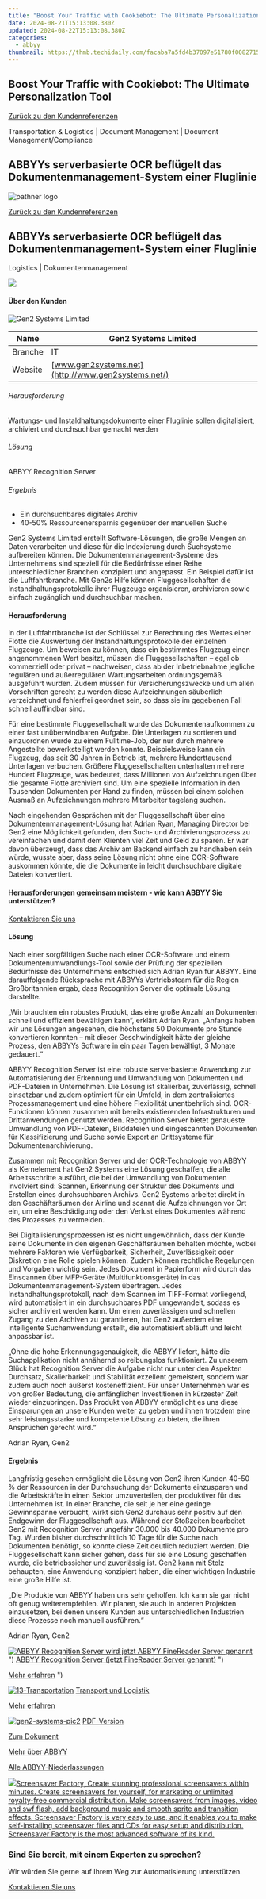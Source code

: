 ```yaml
---
title: "Boost Your Traffic with Cookiebot: The Ultimate Personalization Tool"
date: 2024-08-21T15:13:08.380Z
updated: 2024-08-22T15:13:08.380Z
categories:
  - abbyy
thumbnail: https://thmb.techidaily.com/facaba7a5fd4b37097e51780f00827156432b8b7f6935409750ab63148a1187d.jpg
---
```


## Boost Your Traffic with Cookiebot: The Ultimate Personalization Tool

[Zurück zu den Kundenreferenzen](https://tools.techidaily.com/abbyy/products/)

Transportation & Logistics | Document Management | Document Management/Compliance

## ABBYYs serverbasierte OCR beflügelt das Dokumentenmanagement-System einer Fluglinie

![pathner logo](https://content.abbyy.com/-/media/project/abbyy/abbyy/logos-white/de/71606.png?h=40&iar=0&w=120)

[Zurück zu den Kundenreferenzen](https://tools.techidaily.com/abbyy/products/)

## ABBYYs serverbasierte OCR beflügelt das Dokumentenmanagement-System einer Fluglinie

Logistics | Dokumentenmanagement 

![](https://static1.abbyy.com/abbyycommedia/17571/gen2-systems-pic1.jpg) 

#### Über den Kunden

![Gen2 Systems Limited](https://static4.abbyy.com/abbyycommedia/16128/gen2.gif) 

| Name    | Gen2 Systems Limited                               |
| ------- | -------------------------------------------------- |
| Branche | IT                                                 |
| Website | [www.gen2systems.net](http://www.gen2systems.net/) |

###### Herausforderung

Wartungs- und Instaldhaltungsdokumente einer Fluglinie sollen digitalisiert, archiviert und durchsuchbar gemacht werden 

###### Lösung

ABBYY Recognition Server

###### Ergebnis

* Ein durchsuchbares digitales Archiv
* 40-50% Ressourcenersparnis gegenüber der manuellen Suche

Gen2 Systems Limited erstellt Software-Lösungen, die große Mengen an Daten verarbeiten und diese für die Indexierung durch Suchsysteme aufbereiten können. Die Dokumentenmanagement-Systeme des Unternehmens sind speziell für die Bedürfnisse einer Reihe unterschiedlicher Branchen konzipiert und angepasst. Ein Beispiel dafür ist die Luftfahrtbranche. Mit Gen2s Hilfe können Fluggesellschaften die Instandhaltungsprotokolle ihrer Flugzeuge organisieren, archivieren sowie einfach zugänglich und durchsuchbar machen.

#### Herausforderung

In der Luftfahrtbranche ist der Schlüssel zur Berechnung des Wertes einer Flotte die Auswertung der Instandhaltungsprotokolle der einzelnen Flugzeuge. Um beweisen zu können, dass ein bestimmtes Flugzeug einen angenommenen Wert besitzt, müssen die Fluggesellschaften – egal ob kommerziell oder privat – nachweisen, dass ab der Inbetriebnahme jegliche regulären und außerregulären Wartungsarbeiten ordnungsgemäß ausgeführt wurden. Zudem müssen für Versicherungszwecke und um allen Vorschriften gerecht zu werden diese Aufzeichnungen säuberlich verzeichnet und fehlerfrei geordnet sein, so dass sie im gegebenen Fall schnell auffindbar sind.

Für eine bestimmte Fluggesellschaft wurde das Dokumentenaufkommen zu einer fast unüberwindbaren Aufgabe. Die Unterlagen zu sortieren und einzuordnen wurde zu einem Fulltime-Job, der nur durch mehrere Angestellte bewerkstelligt werden konnte. Beispielsweise kann ein Flugzeug, das seit 30 Jahren in Betrieb ist, mehrere Hunderttausend Unterlagen verbuchen. Größere Fluggesellschaften unterhalten mehrere Hundert Flugzeuge, was bedeutet, dass Millionen von Aufzeichnungen über die gesamte Flotte archiviert sind. Um eine spezielle Information in den Tausenden Dokumenten per Hand zu finden, müssen bei einem solchen Ausmaß an Aufzeichnungen mehrere Mitarbeiter tagelang suchen.

Nach eingehenden Gesprächen mit der Fluggesellschaft über eine Dokumentenmanagement-Lösung hat Adrian Ryan, Managing Director bei Gen2 eine Möglichkeit gefunden, den Such- und Archivierungsprozess zu vereinfachen und damit dem Klienten viel Zeit und Geld zu sparen. Er war davon überzeugt, dass das Archiv am Backend einfach zu handhaben sein würde, wusste aber, dass seine Lösung nicht ohne eine OCR-Software auskommen könnte, die die Dokumente in leicht durchsuchbare digitale Dateien konvertiert.

#### Herausforderungen gemeinsam meistern - wie kann ABBYY Sie unterstützen?

[Kontaktieren Sie uns](https://tools.techidaily.com/abbyy/products/) 

#### Lösung

Nach einer sorgfältigen Suche nach einer OCR-Software und einem Dokumentenumwandlungs-Tool sowie der Prüfung der speziellen Bedürfnisse des Unternehmens entschied sich Adrian Ryan für ABBYY. Eine darauffolgende Rücksprache mit ABBYYs Vertriebsteam für die Region Großbritannien ergab, dass Recognition Server die optimale Lösung darstellte.

„Wir brauchten ein robustes Produkt, das eine große Anzahl an Dokumenten schnell und effizient bewältigen kann“, erklärt Adrian Ryan. „Anfangs haben wir uns Lösungen angesehen, die höchstens 50 Dokumente pro Stunde konvertieren konnten – mit dieser Geschwindigkeit hätte der gleiche Prozess, den ABBYYs Software in ein paar Tagen bewältigt, 3 Monate gedauert.“

ABBYY Recognition Server ist eine robuste serverbasierte Anwendung zur Automatisierung der Erkennung und Umwandlung von Dokumenten und PDF-Dateien in Unternehmen. Die Lösung ist skalierbar, zuverlässig, schnell einsetzbar und zudem optimiert für ein Umfeld, in dem zentralisiertes Prozessmanagement und eine höhere Flexibilität unentbehrlich sind. OCR-Funktionen können zusammen mit bereits existierenden Infrastrukturen und Drittanwendungen genutzt werden. Recognition Server bietet genaueste Umwandlung von PDF-Dateien, Bilddateien und eingescannten Dokumenten für Klassifizierung und Suche sowie Export an Drittsysteme für Dokumentenarchivierung.

Zusammen mit Recognition Server und der OCR-Technologie von ABBYY als Kernelement hat Gen2 Systems eine Lösung geschaffen, die alle Arbeitsschritte ausführt, die bei der Umwandlung von Dokumenten involviert sind: Scannen, Erkennung der Struktur des Dokuments und Erstellen eines durchsuchbaren Archivs. Gen2 Systems arbeitet direkt in den Geschäftsräumen der Airline und scannt die Aufzeichnungen vor Ort ein, um eine Beschädigung oder den Verlust eines Dokumentes während des Prozesses zu vermeiden.

Bei Digitalisierungsprozessen ist es nicht ungewöhnlich, dass der Kunde seine Dokumente in den eigenen Geschäftsräumen behalten möchte, wobei mehrere Faktoren wie Verfügbarkeit, Sicherheit, Zuverlässigkeit oder Diskretion eine Rolle spielen können. Zudem können rechtliche Regelungen und Vorgaben wichtig sein. Jedes Dokument in Papierform wird durch das Einscannen über MFP-Geräte (Multifunktionsgeräte) in das Dokumentenmanagement-System übertragen. Jedes Instandhaltungsprotokoll, nach dem Scannen im TIFF-Format vorliegend, wird automatisiert in ein durchsuchbares PDF umgewandelt, sodass es sicher archiviert werden kann. Um einen zuverlässigen und schnellen Zugang zu den Archiven zu garantieren, hat Gen2 außerdem eine intelligente Suchanwendung erstellt, die automatisiert abläuft und leicht anpassbar ist.

 „Ohne die hohe Erkennungsgenauigkeit, die ABBYY liefert, hätte die Suchapplikation nicht annähernd so reibungslos funktioniert. Zu unserem Glück hat Recognition Server die Aufgabe nicht nur unter den Aspekten Durchsatz, Skalierbarkeit und Stabilität exzellent gemeistert, sondern war zudem auch noch äußerst kosteneffizient. Für unser Unternehmen war es von großer Bedeutung, die anfänglichen Investitionen in kürzester Zeit wieder einzubringen. Das Produkt von ABBYY ermöglicht es uns diese Einsparungen an unsere Kunden weiter zu geben und ihnen trotzdem eine sehr leistungsstarke und kompetente Lösung zu bieten, die ihren Ansprüchen gerecht wird.“

 Adrian Ryan, Gen2

#### Ergebnis

Langfristig gesehen ermöglicht die Lösung von Gen2 ihren Kunden 40-50 % der Ressourcen in der Durchsuchung der Dokumente einzusparen und die Arbeitskräfte in einen Sektor umzuverteilen, der produktiver für das Unternehmen ist. In einer Branche, die seit je her eine geringe Gewinnspanne verbucht, wirkt sich Gen2 durchaus sehr positiv auf den Endgewinn der Fluggesellschaft aus. Während der Stoßzeiten bearbeitet Gen2 mit Recognition Server ungefähr 30.000 bis 40.000 Dokumente pro Tag. Wurden bisher durchschnittlich 10 Tage für die Suche nach Dokumenten benötigt, so konnte diese Zeit deutlich reduziert werden. Die Fluggesellschaft kann sicher gehen, dass für sie eine Lösung geschaffen wurde, die betriebssicher und zuverlässig ist. Gen2 kann mit Stolz behaupten, eine Anwendung konzipiert haben, die einer wichtigen Industrie eine große Hilfe ist.

 „Die Produkte von ABBYY haben uns sehr geholfen. Ich kann sie gar nicht oft genug weiterempfehlen. Wir planen, sie auch in anderen Projekten einzusetzen, bei denen unsere Kunden aus unterschiedlichen Industrien diese Prozesse noch manuell ausführen.“

 Adrian Ryan, Gen2

[![ABBYY Recognition Server wird jetzt ABBYY FineReader Server genannt](https://static4.abbyy.com/abbyycommedia/20638/11-frs-casepreview.jpg)](https://tools.techidaily.com/abbyy/products/) ") [ABBYY Recognition Server (jetzt FineReader Server genannt)](https://tools.techidaily.com/abbyy/products/) ") 

[Mehr erfahren](https://tools.techidaily.com/abbyy/products/) ") 

[![13-Transportation](https://static5.abbyy.com/abbyycommedia/14363/13-transportation.jpg)](https://tools.techidaily.com/abbyy/products/) [Transport und Logistik](https://tools.techidaily.com/abbyy/products/) 

[Mehr erfahren](https://tools.techidaily.com/abbyy/products/) 

[![gen2-systems-pic2](https://static5.abbyy.com/abbyycommedia/17572/gen2-systems-pic2.jpg)](https://static1.abbyy.com/abbyycommedia/6146/cs-gen2-recserv-d.pdf "PDF-Version") [PDF-Version](https://static1.abbyy.com/abbyycommedia/6146/cs-gen2-recserv-d.pdf "PDF-Version") 

[Zum Dokument](https://static1.abbyy.com/abbyycommedia/6146/cs-gen2-recserv-d.pdf "PDF-Version") 

[Mehr über ABBYY](https://tools.techidaily.com/abbyy/products/) 

[Alle ABBYY-Niederlassungen](https://tools.techidaily.com/abbyy/products/) 

<!-- affiliate ads begin -->
<a href="https://secure.2checkout.com/order/checkout.php?PRODS=194977&QTY=1&AFFILIATE=108875&CART=1"><img src="https://www.blumentals.net/scrfactory/images/screensaver-software.png" border="0">Screensaver Factory, Create stunning professional screensavers within minutes. Create screensavers for yourself, for marketing or unlimited royalty-free commercial distribution. Make screensavers from images, video and swf flash, add background music and smooth sprite and transition effects. Screensaver Factory is very easy to use, and it enables you to make self-installing screensaver files and CDs for easy setup and distribution. Screensaver Factory is the most advanced software of its kind.</a>
<!-- affiliate ads end -->
### Sind Sie bereit, mit einem Experten zu sprechen?

Wir würden Sie gerne auf Ihrem Weg zur Automatisierung unterstützen.

[Kontaktieren Sie uns](https://tools.techidaily.com/abbyy/products/)

<ins class="adsbygoogle"
     style="display:block"
     data-ad-format="autorelaxed"
     data-ad-client="ca-pub-7571918770474297"
     data-ad-slot="1223367746"></ins>



<ins class="adsbygoogle"
     style="display:block"
     data-ad-client="ca-pub-7571918770474297"
     data-ad-slot="8358498916"
     data-ad-format="auto"
     data-full-width-responsive="true"></ins>

